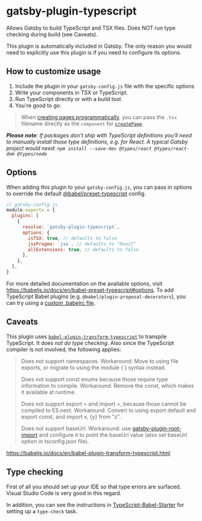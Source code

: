 # gatsby-plugin-typescript

Allows Gatsby to build TypeScript and TSX files. Does NOT run type checking during build (see Caveats).

This plugin is automatically included in Gatsby. The only reason you would need to explicitly use this plugin is if you need to configure its options.

## How to customize usage

1.  Include the plugin in your `gatsby-config.js` file with the specific options
1.  Write your components in TSX or TypeScript.
1.  Run TypeScript directly or with a build tool.
1.  You're good to go.

> When [creating pages programmatically](/docs/programmatically-create-pages-from-data/#creating-pages), you can pass the `.tsx` filename directly as the `component` for [`createPage`](/docs/actions/#createPage).

_**Please note**: If packages don't ship with TypeScript definitions you'll need to manually install those type definitions, e.g. for React. A typical Gatsby project would need: `npm install --save-dev @types/react @types/react-dom @types/node`_

## Options

When adding this plugin to your `gatsby-config.js`, you can pass in options to override the default [@babel/preset-typescript](https://babeljs.io/docs/en/babel-preset-typescript#options) config.

```javascript
// gatsby-config.js
module.exports = {
  plugins: [
    {
      resolve: `gatsby-plugin-typescript`,
      options: {
        isTSX: true, // defaults to false
        jsxPragma: `jsx`, // defaults to "React"
        allExtensions: true, // defaults to false
      },
    },
  ],
}
```

For more detailed documentation on the available options, visit https://babeljs.io/docs/en/babel-preset-typescript#options.
To add TypeScript Babel plugins (e.g. `@babel/plugin-proposal-decorators`), you can try using a [custom .babelrc file](https://www.gatsbyjs.com/docs/babel/#how-to-use-a-custom-babelrc-file).

## Caveats

This plugin uses [`babel-plugin-transform-typescript`](https://babeljs.io/docs/en/babel-plugin-transform-typescript.html)
to transpile TypeScript. It does _not do type checking_. Also since the TypeScript
compiler is not involved, the following applies:

> Does not support namespaces.
> Workaround: Move to using file exports, or
> migrate to using the module { } syntax instead.
>
> Does not support const enums because those require
> type information to compile. Workaround: Remove the
> const, which makes it available at runtime.
>
> Does not support export = and import =, because those
> cannot be compiled to ES.next. Workaround: Convert
> to using export default and export const,
> and import x, {y} from "z".
>
> Does not support baseUrl.
> Workaround: use [gatsby-plugin-root-import](https://www.gatsbyjs.com/packages/gatsby-plugin-root-import/)
> and configure it to point the baseUrl value (also set baseUrl option in tsconfig.json file).

https://babeljs.io/docs/en/babel-plugin-transform-typescript.html

## Type checking

First of all you should set up your IDE so that type errors are surfaced.
Visual Studio Code is very good in this regard.

In addition, you can see the instructions in [TypeScript-Babel-Starter](https://github.com/Microsoft/TypeScript-Babel-Starter)
for setting up a `type-check` task.
